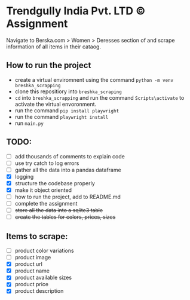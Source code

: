 # Trendgully India Pvt. LTD &copy; Assignment

Navigate to Berska.com > Women > Deresses section of  and scrape information of all items in their cataog.

## How to run the project
- create a virtual enviromnent using the command `python -m venv breshka_scrapping`
- clone this repositiory into `breshka_scraping`
- `cd` into `breshka_scrapping` and run the command `Scripts\activate` to activate the virtual envoronment.
- run the command `pip install playwright`
- run the command `playwright install`
- run `main.py`

## TODO:
- [ ] add thousands of comments to explain code
- [ ] use try catch to log errors
- [ ] gather all the data into a pandas dataframe
- [x] logging
- [x] structure the codebase properly
- [x] make it object oriented
- [ ] how to run the project, add to README.md
- [ ] complete the assignment
- [ ] ~~store all the data into a sqlite3 table~~
- [ ] ~~create the tables for colors, prices, sizes~~

## Items to scrape:
- [ ] product color variations
- [ ] product image
- [x] product url
- [x] product name
- [x] product available sizes
- [x] product price
- [x] product description
